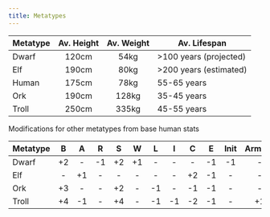 ```yaml
---
title: Metatypes
---
```


| Metatype | Av. Height | Av. Weight | Av. Lifespan           |
| -------- |:----------:|:----------:| ---------------------- |
| Dwarf    |   120cm    |    54kg    | >100 years (projected) |
| Elf      |   190cm    |    80kg    | >200 years (estimated) |
| Human    |   175cm    |    78kg    | 55-65 years            |
| Ork      |   190cm    |   128kg    | 35-45 years            |
| Troll    |   250cm    |   335kg    | 45-55 years            |

Modifications for other metatypes from base human stats

| Metatype |  B  |  A  |  R  |  S  |  W  |  L  |  I  |  C  |  E  | Init | Armour |
| -------- |:---:|:---:|:---:|:---:|:---:|:---:|:---:|:---:|:---:|:----:|:------:|
| Dwarf    | +2  |  -  | -1  | +2  | +1  |  -  |  -  |  -  | -1  |  -1  |   -    |
| Elf      |  -  | +1  |  -  |  -  |  -  |  -  |  -  | +2  | -1  |  -   |   -    |
| Ork      | +3  |  -  |  -  | +2  |  -  | -1  |  -  | -1  | -1  |  -   |   -    |
| Troll    | +4  | -1  |  -  | +4  |  -  | -1  | -1  | -2  | -1  |  -   |   +1   |
